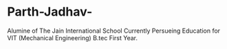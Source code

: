 # Parth-Jadhav-
Alumine of The Jain International School Currently Persueing Education for  VIT (Mechanical Engineering) B.tec First Year.
